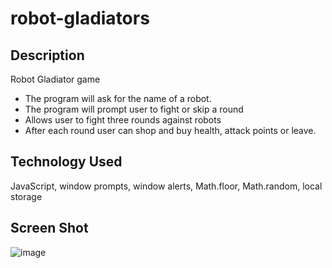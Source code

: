 # robot-gladiators

## Description
Robot Gladiator game
- The program will ask for the name of a  robot.
- The program will prompt user to fight or skip a round
- Allows user to fight three rounds against robots
- After each round user can shop and buy health, attack points or leave.

## Technology Used
JavaScript, window prompts, window alerts, Math.floor, Math.random, local storage


## Screen Shot
![image](https://user-images.githubusercontent.com/64744763/99556610-bc3b5800-298f-11eb-8320-5670383ff785.png)